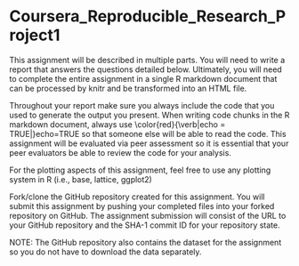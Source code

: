 # Coursera_Reproducible_Research_Project1

This assignment will be described in multiple parts. You will need to write a report that answers the questions detailed below. Ultimately, you will need to complete the entire assignment in a single R markdown document that can be processed by knitr and be transformed into an HTML file.

Throughout your report make sure you always include the code that you used to generate the output you present. When writing code chunks in the R markdown document, always use \color{red}{\verb|echo = TRUE|}echo=TRUE so that someone else will be able to read the code. This assignment will be evaluated via peer assessment so it is essential that your peer evaluators be able to review the code for your analysis.

For the plotting aspects of this assignment, feel free to use any plotting system in R (i.e., base, lattice, ggplot2)

Fork/clone the GitHub repository created for this assignment. You will submit this assignment by pushing your completed files into your forked repository on GitHub. The assignment submission will consist of the URL to your GitHub repository and the SHA-1 commit ID for your repository state.

NOTE: The GitHub repository also contains the dataset for the assignment so you do not have to download the data separately.
